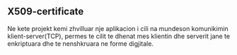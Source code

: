 X509-certificate
----------------

Ne kete projekt kemi zhvilluar nje aplikacion i cili na mundeson komunikimin klient-server(TCP), permes te cilit te dhenat mes klientin dhe serverit jane te enkriptuara dhe te nenshkruara ne forme digjitale.
